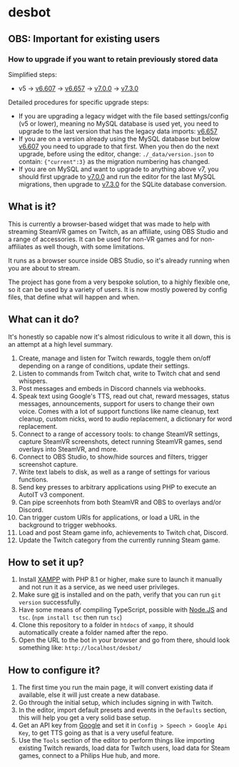 # desbot
## OBS: Important for existing users
### How to upgrade if you want to retain previously stored data
Simplified steps: 
* v5 -> [v6.607][v6db] -> [v6.657][v6migrate] -> [v7.0.0][v7] -> [v7.3.0][v7lite] 

Detailed procedures for specific upgrade steps:
* If you are upgrading a legacy widget with the file based settings/config (v5 or lower), meaning no MySQL database is used yet, you need to upgrade to the last version that has the legacy data imports: [v6.657][v6migrate]
* If you are on a version already using the MySQL database but below [v6.607][v6db] you need to upgrade to that first. When you then do the next upgrade, before using the editor, change: `./_data/version.json` to contain: `{"current":3}` as the migration numbering has changed. 
* If you are on MySQL and want to upgrade to anything above v7, you should first upgrade to [v7.0.0][v7] and run the editor for the last MySQL migrations, then upgrade to [v7.3.0][v7lite] for the SQLite database conversion.

## What is it?
This is currently a browser-based widget that was made to help with streaming SteamVR games on Twitch, as an affiliate, using OBS Studio and a range of accessories. It can be used for non-VR games and for non-affiliates as well though, with some limitations. 

It runs as a browser source inside OBS Studio, so it's already running when you are about to stream.

The project has gone from a very bespoke solution, to a highly flexible one, so it can be used by a variety of users. It is now mostly powered by config files, that define what will happen and when.

## What can it do?
It's honestly so capable now it's almost ridiculous to write it all down, this is an attempt at a high level summary.

1. Create, manage and listen for Twitch rewards, toggle them on/off depending on a range of conditions, update their settings.
2. Listen to commands from Twitch chat, write to Twitch chat and send whispers.
3. Post messages and embeds in Discord channels via webhooks.
4. Speak text using Google's TTS, read out chat, reward messages, status messages, announcements, support for users to change their own voice. Comes with a lot of support functions like name cleanup, text cleanup, custom nicks, word to audio replacement, a dictionary for word replacement.
5. Connect to a range of accessory tools: to change SteamVR settings, capture SteamVR screenshots, detect running SteamVR games, send overlays into SteamVR, and more.
6. Connect to OBS Studio, to show/hide sources and filters, trigger screenshot capture.
7. Write text labels to disk, as well as a range of settings for various functions.
8. Send key presses to arbitrary applications using PHP to execute an AutoIT v3 component.
9. Can pipe screenhots from both SteamVR and OBS to overlays and/or Discord.
10. Can trigger custom URIs for applications, or load a URL in the background to trigger webhooks.
11. Load and post Steam game info, achievements to Twitch chat, Discord.
12. Update the Twitch category from the currently running Steam game.

## How to set it up?
1. Install [XAMPP][xampp] with PHP 8.1 or higher, make sure to launch it manually and not run it as a service, as we need user privileges.
2. Make sure [git][git] is installed and on the path, verify that you can run `git version` successfully.
3. Have some means of compiling TypeScript, possible with [Node.JS][nodejs] and `tsc`. (`npm install tsc` then run `tsc`)
4. Clone this repository to a folder in `htdocs` of `xampp`, it should automatically create a folder named after the repo.
5. Open the URL to the bot in your browser and go from there, should look something like: `http://localhost/desbot/`

## How to configure it?
1. The first time you run the main page, it will convert existing data if available, else it will just create a new database.
2. Go through the initial setup, which includes signing in with Twitch.
3. In the editor, import default presets and events in the `Defaults` section, this will help you get a very solid base setup.
4. Get an API key from [Google][googletts] and set it in `Config > Speech > Google Api Key`, to get TTS going as that is a very useful feature.
5. Use the `Tools`  section of the editor to perform things like importing existing Twitch rewards, load data for Twitch users, load data for Steam games, connect to a Philips Hue hub, and more.

[v6db]: https://github.com/BOLL7708/desbot/releases/tag/v6.607
[v6migrate]: https://github.com/BOLL7708/desbot/releases/tag/v6.657
[v7]: https://github.com/BOLL7708/desbot/releases/tag/v7.0.0
[v7lite]: https://github.com/BOLL7708/desbot/releases/tag/v7.3.0

[xampp]: https://www.apachefriends.org/download.html
[git]: https://git-scm.com/downloads
[nodejs]: https://nodejs.org/en/download/
[googletts]: https://cloud.google.com/text-to-speech/docs/before-you-begin